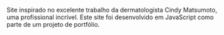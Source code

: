 Site inspirado no excelente  trabalho da dermatologista Cindy Matsumoto, uma profissional incrível. Este site foi desenvolvido em JavaScript como parte de um projeto de portfólio.
